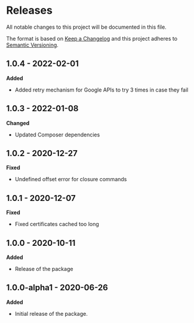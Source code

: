 # Releases
All notable changes to this project will be documented in this file.

The format is based on [Keep a Changelog](http://keepachangelog.com/en/1.0.0/)
and this project adheres to [Semantic Versioning](http://semver.org/spec/v2.0.0.html).

## 1.0.4 - 2022-02-01

**Added**

- Added retry mechanism for Google APIs to try 3 times in case they fail

## 1.0.3 - 2022-01-08

**Changed**

- Updated Composer dependencies

## 1.0.2 - 2020-12-27

**Fixed**

- Undefined offset error for closure commands

## 1.0.1 - 2020-12-07

**Fixed**

- Fixed certificates cached too long

## 1.0.0 - 2020-10-11

**Added**

- Release of the package

## 1.0.0-alpha1 - 2020-06-26

**Added**

- Initial release of the package.
